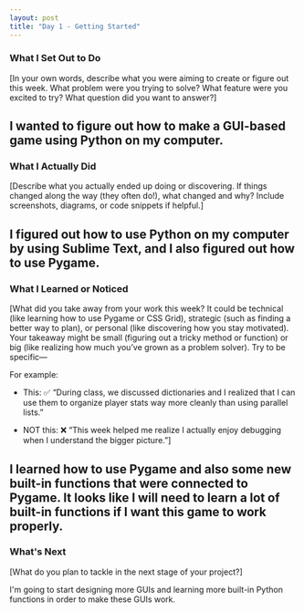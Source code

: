 ```yaml
---
layout: post
title: "Day 1 - Getting Started"
---
```


### What I Set Out to Do
[In your own words, describe what you were aiming to create or figure out this week. What problem were you trying to solve? What feature were you excited to try? What question did you want to answer?]

I wanted to figure out how to make a GUI-based game using Python on my computer.
---

### What I Actually Did

[Describe what you actually ended up doing or discovering. If things changed along the way (they often do!), what changed and why? Include screenshots, diagrams, or code snippets if helpful.]

I figured out how to use Python on my computer by using Sublime Text, and I also figured out how to use Pygame.
---

### What I Learned or Noticed

[What did you take away from your work this week?
It could be technical (like learning how to use Pygame or CSS Grid), strategic (such as finding a better way to plan), or personal (like discovering how you stay motivated). Your takeaway might be small (figuring out a tricky method or function) or big (like realizing how much you’ve grown as a problem solver).
Try to be specific—

For example: 
   * This: ✅ “During class, we discussed dictionaries and I realized that I can use them to organize player stats way more cleanly than using parallel lists.”

   * NOT this: ❌ “This week helped me realize I actually enjoy debugging when I understand the bigger picture.”]

I learned how to use Pygame and also some new built-in functions that were connected to Pygame. It looks like I will need to learn a lot of built-in functions if I want this game to work properly.
---

### What's Next

[What do you plan to tackle in the next stage of your project?]

I'm going to start designing more GUIs and learning more built-in Python functions in order to make these GUIs work.
